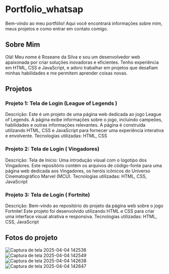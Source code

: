 # Portfolio_whatsap

Bem-vindo ao meu portfólio! Aqui você encontrará informações sobre mim, meus projetos e como entrar em contato comigo.

## Sobre Mim

Olá! Meu nome é Roseane da Silva e sou um desenvolvedor web apaixonada por criar soluções inovadoras e eficientes. Tenho experiência em HTML, CSS e JavaScript, e adoro trabalhar em projetos que desafiam minhas habilidades e me permitem aprender coisas novas.

## Projetos

### Projeto 1: Tela de Login (League of Legends )
Descrição: Este é um projeto de uma página web dedicada ao jogo League of Legends. A página exibe informações sobre o jogo, incluindo campeões, habilidades e outras informações relevantes. A página é construída utilizando HTML, CSS e JavaScript para fornecer uma experiência interativa e envolvente.
Tecnologias utilizadas: HTML, CSS

### Projeto 2: Tela de Login ( Vingadores)
Descrição: Tela de Início: Uma introdução visual com o logotipo dos Vingadores. Este repositório contém os arquivos de código-fonte para uma página web dedicada aos Vingadores, os heróis icônicos do Universo Cinematográfico Marvel (MCU).
Tecnologias utilizadas: HTML, CSS, JavaScript

### Projeto 3: Tela de Login ( Fortnite)
Descrição: Bem-vindo ao repositório do projeto da página web sobre o jogo Fortnite! Este projeto foi desenvolvido utilizando HTML e CSS para criar uma interface visual atrativa e responsiva.
Tecnologias utilizadas: HTML, CSS, JavaScript

## Fotos do projeto

![Captura de tela 2025-04-04 142538](https://github.com/user-attachments/assets/d65f0c1d-1517-4654-b72d-9a4acb0e7e60)
![Captura de tela 2025-04-04 142549](https://github.com/user-attachments/assets/4f7e41b6-2ddd-47f9-a396-e3865fc3d3db)
![Captura de tela 2025-04-04 142638](https://github.com/user-attachments/assets/e111c135-4389-47d7-bfcc-7b98b34c6070)
![Captura de tela 2025-04-04 142647](https://github.com/user-attachments/assets/85c2b738-c825-4535-bdb4-5da4d0fc0fe1)








